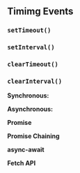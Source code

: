 
## Timimg Events

### `setTimeout()`

### `setInterval()`

### `clearTimeout()`

### `clearInterval()`




**Synchronous:** 

**Asynchronous:**

**Promise**

**Promise Chaining**

**async-await**

**Fetch API**
